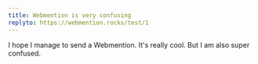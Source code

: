 ```yaml
---
title: Webmention is very confusing
replyto: https://webmention.rocks/test/1
---
```


I hope I manage to send a Webmention. It's really cool. But I am also super confused.
